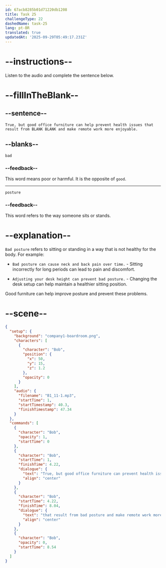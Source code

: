 ```yaml
---
id: 67acb8285b01d71220db1208
title: Task 25
challengeType: 22
dashedName: task-25
lang: pt-BR
translated: true
updatedAt: '2025-09-29T05:49:17.231Z'
---
```


<!-- (Audio) Bob: True, but good office furniture can help prevent health issues that result from bad posture and make remote work more enjoyable. -->

# --instructions--

Listen to the audio and complete the sentence below.

# --fillInTheBlank--

## --sentence--

`True, but good office furniture can help prevent health issues that result from BLANK BLANK and make remote work more enjoyable.`

## --blanks--

`bad`

### --feedback--

This word means poor or harmful. It is the opposite of `good`.

---

`posture`

### --feedback--

This word refers to the way someone sits or stands.

# --explanation--

`Bad posture` refers to sitting or standing in a way that is not healthy for the body. For example:

- `Bad posture can cause neck and back pain over time.` - Sitting incorrectly for long periods can lead to pain and discomfort.

- `Adjusting your desk height can prevent bad posture.` - Changing the desk setup can help maintain a healthier sitting position.

Good furniture can help improve posture and prevent these problems.

# --scene--

```json
{
  "setup": {
    "background": "company1-boardroom.png",
    "characters": [
      {
        "character": "Bob",
        "position": {
          "x": 50,
          "y": 15,
          "z": 1.2
        },
        "opacity": 0
      }
    ],
    "audio": {
      "filename": "B1_11-1.mp3",
      "startTime": 1,
      "startTimestamp": 40.3,
      "finishTimestamp": 47.34
    }
  },
  "commands": [
    {
      "character": "Bob",
      "opacity": 1,
      "startTime": 0
    },
    {
      "character": "Bob",
      "startTime": 1,
      "finishTime": 4.22,
      "dialogue": {
        "text": "True, but good office furniture can prevent health issues",
        "align": "center"
      }
    },
    {
      "character": "Bob",
      "startTime": 4.22,
      "finishTime": 8.04,
      "dialogue": {
        "text": "that result from bad posture and make remote work more enjoyable.",
        "align": "center"
      }
    },
    {
      "character": "Bob",
      "opacity": 0,
      "startTime": 8.54
    }
  ]
}
```
